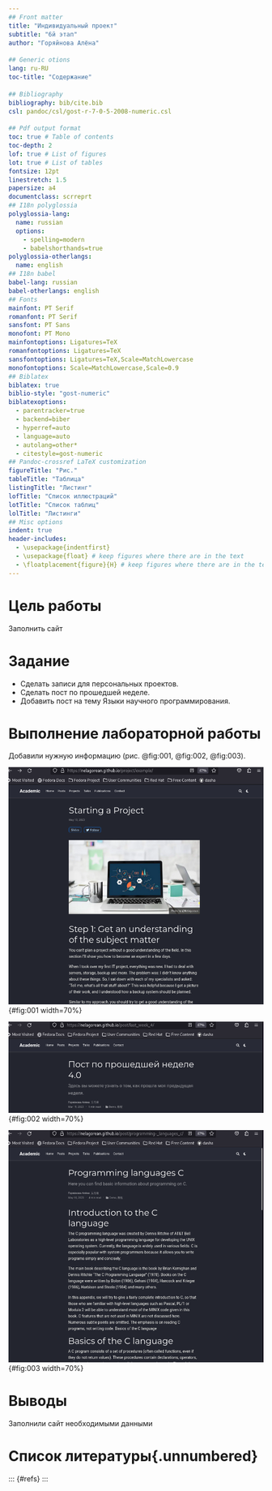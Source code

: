 ```yaml
---
## Front matter
title: "Индивидуальный проект"
subtitle: "6й этап"
author: "Горяйнова Алёна"

## Generic otions
lang: ru-RU
toc-title: "Содержание"

## Bibliography
bibliography: bib/cite.bib
csl: pandoc/csl/gost-r-7-0-5-2008-numeric.csl

## Pdf output format
toc: true # Table of contents
toc-depth: 2
lof: true # List of figures
lot: true # List of tables
fontsize: 12pt
linestretch: 1.5
papersize: a4
documentclass: scrreprt
## I18n polyglossia
polyglossia-lang:
  name: russian
  options:
	- spelling=modern
	- babelshorthands=true
polyglossia-otherlangs:
  name: english
## I18n babel
babel-lang: russian
babel-otherlangs: english
## Fonts
mainfont: PT Serif
romanfont: PT Serif
sansfont: PT Sans
monofont: PT Mono
mainfontoptions: Ligatures=TeX
romanfontoptions: Ligatures=TeX
sansfontoptions: Ligatures=TeX,Scale=MatchLowercase
monofontoptions: Scale=MatchLowercase,Scale=0.9
## Biblatex
biblatex: true
biblio-style: "gost-numeric"
biblatexoptions:
  - parentracker=true
  - backend=biber
  - hyperref=auto
  - language=auto
  - autolang=other*
  - citestyle=gost-numeric
## Pandoc-crossref LaTeX customization
figureTitle: "Рис."
tableTitle: "Таблица"
listingTitle: "Листинг"
lofTitle: "Список иллюстраций"
lotTitle: "Список таблиц"
lolTitle: "Листинги"
## Misc options
indent: true
header-includes:
  - \usepackage{indentfirst}
  - \usepackage{float} # keep figures where there are in the text
  - \floatplacement{figure}{H} # keep figures where there are in the text
---
```


# Цель работы

Заполнить сайт

# Задание


  -  Сделать записи для персональных проектов.
   - Сделать пост по прошедшей неделе.
  -  Добавить пост на тему Языки научного программирования.

# Выполнение лабораторной работы

Добавили нужную информацию
(рис. @fig:001, @fig:002, @fig:003).

![проект](image/1.png){#fig:001 width=70%}

![пост по прошедшей неделе](image/2.png){#fig:002 width=70%}

![пост на тему языка программирования](image/3.png){#fig:003 width=70%}

# Выводы

Заполнили сайт необходимыми данными

# Список литературы{.unnumbered}

::: {#refs}
:::
